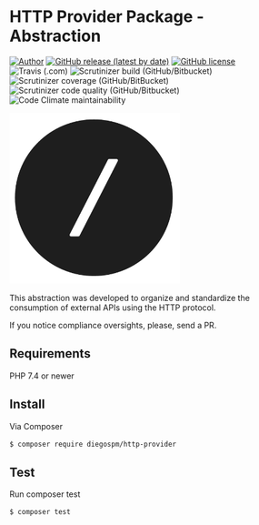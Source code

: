 # HTTP Provider Package - Abstraction

[![Author](https://img.shields.io/badge/author-@diegospm-blue.svg?style=flat-square)](https://www.linkedin.com/in/diego-spm)
[![GitHub release (latest by date)](https://img.shields.io/github/v/release/diegospm/http-provider?style=flat-square)](https://github.com/diegospm/http-provider/releases)
[![GitHub license](https://img.shields.io/github/license/diegospm/http-provider?style=flat-square)](https://github.com/diegospm/http-provider/blob/master/LICENSE)
![Travis (.com)](https://img.shields.io/travis/com/diegospm/http-provider?label=travis+build&style=flat-square)
![Scrutinizer build (GitHub/Bitbucket)](https://img.shields.io/scrutinizer/build/g/diegospm/http-provider?label=scrutinizer+build&style=flat-square)
![Scrutinizer coverage (GitHub/BitBucket)](https://img.shields.io/scrutinizer/coverage/g/diegospm/http-provider?style=flat-square)
![Scrutinizer code quality (GitHub/Bitbucket)](https://img.shields.io/scrutinizer/quality/g/diegospm/http-provider?style=flat-square)
![Code Climate maintainability](https://img.shields.io/codeclimate/maintainability/diegospm/http-provider?style=flat-square)

<img src="./http-slash-icon.png" width="300px" height="300px" />

This abstraction was developed to organize and standardize the consumption of external APIs using the HTTP protocol.

If you notice compliance oversights, please, send a PR.

## Requirements

PHP 7.4 or newer

## Install

Via Composer

``` bash
$ composer require diegospm/http-provider
```

## Test

Run composer test

``` bash
$ composer test
```
